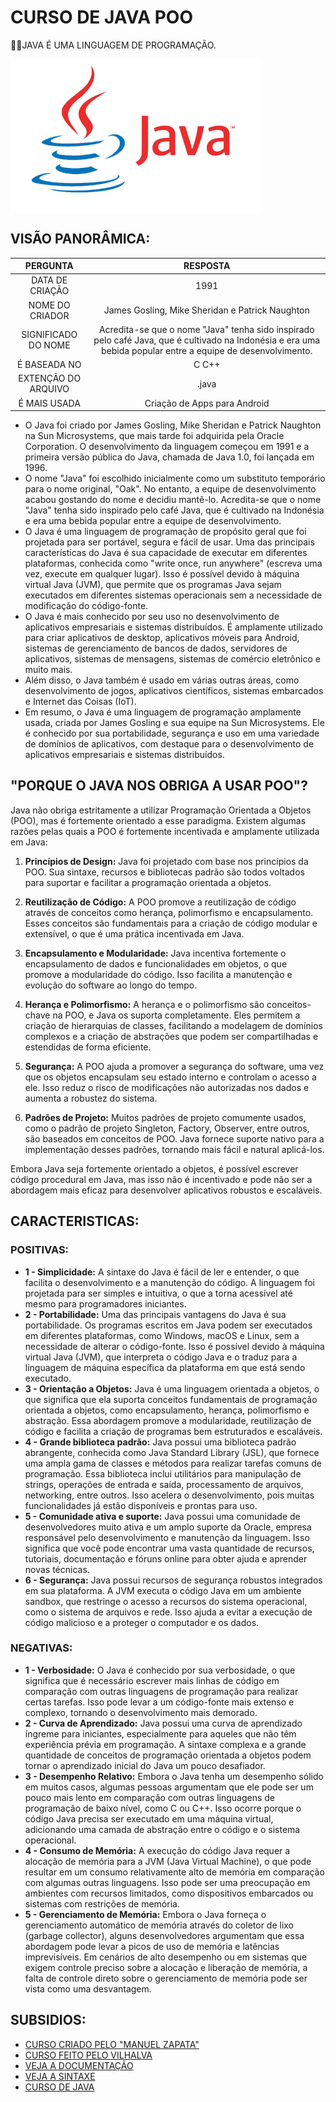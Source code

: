 # CURSO DE JAVA POO
👨‍⚖️JAVA É UMA LINGUAGEM DE PROGRAMAÇÃO.

<img src="FOTO.png" align="center" width="400"> <br>

## VISÃO PANORÂMICA:
| PERGUNTA | RESPOSTA |
| :---: | :---: |
| DATA DE CRIAÇÃO | 1991 |
| NOME DO CRIADOR | James Gosling, Mike Sheridan e Patrick Naughton | 
| SIGNIFICADO DO NOME | Acredita-se que o nome "Java" tenha sido inspirado pelo café Java, que é cultivado na Indonésia e era uma bebida popular entre a equipe de desenvolvimento. |
| É BASEADA NO | C C++ |
| EXTENÇÃO DO ARQUIVO | .java |
| É MAIS USADA | Criação de Apps para Android |

* O Java foi criado por James Gosling, Mike Sheridan e Patrick Naughton na Sun Microsystems, que mais tarde foi adquirida pela Oracle Corporation. O desenvolvimento da linguagem começou em 1991 e a primeira versão pública do Java, chamada de Java 1.0, foi lançada em 1996.
* O nome "Java" foi escolhido inicialmente como um substituto temporário para o nome original, "Oak". No entanto, a equipe de desenvolvimento acabou gostando do nome e decidiu mantê-lo. Acredita-se que o nome "Java" tenha sido inspirado pelo café Java, que é cultivado na Indonésia e era uma bebida popular entre a equipe de desenvolvimento.
* O Java é uma linguagem de programação de propósito geral que foi projetada para ser portável, segura e fácil de usar. Uma das principais características do Java é sua capacidade de executar em diferentes plataformas, conhecida como "write once, run anywhere" (escreva uma vez, execute em qualquer lugar). Isso é possível devido à máquina virtual Java (JVM), que permite que os programas Java sejam executados em diferentes sistemas operacionais sem a necessidade de modificação do código-fonte.
* O Java é mais conhecido por seu uso no desenvolvimento de aplicativos empresariais e sistemas distribuídos. É amplamente utilizado para criar aplicativos de desktop, aplicativos móveis para Android, sistemas de gerenciamento de bancos de dados, servidores de aplicativos, sistemas de mensagens, sistemas de comércio eletrônico e muito mais.
* Além disso, o Java também é usado em várias outras áreas, como desenvolvimento de jogos, aplicativos científicos, sistemas embarcados e Internet das Coisas (IoT).
* Em resumo, o Java é uma linguagem de programação amplamente usada, criada por James Gosling e sua equipe na Sun Microsystems. Ele é conhecido por sua portabilidade, segurança e uso em uma variedade de domínios de aplicativos, com destaque para o desenvolvimento de aplicativos empresariais e sistemas distribuídos.

## "PORQUE O JAVA NOS OBRIGA A USAR POO"?
Java não obriga estritamente a utilizar Programação Orientada a Objetos (POO), mas é fortemente orientado a esse paradigma. Existem algumas razões pelas quais a POO é fortemente incentivada e amplamente utilizada em Java:

1. **Princípios de Design:** Java foi projetado com base nos princípios da POO. Sua sintaxe, recursos e bibliotecas padrão são todos voltados para suportar e facilitar a programação orientada a objetos.

2. **Reutilização de Código:** A POO promove a reutilização de código através de conceitos como herança, polimorfismo e encapsulamento. Esses conceitos são fundamentais para a criação de código modular e extensível, o que é uma prática incentivada em Java.

3. **Encapsulamento e Modularidade:** Java incentiva fortemente o encapsulamento de dados e funcionalidades em objetos, o que promove a modularidade do código. Isso facilita a manutenção e evolução do software ao longo do tempo.

4. **Herança e Polimorfismo:** A herança e o polimorfismo são conceitos-chave na POO, e Java os suporta completamente. Eles permitem a criação de hierarquias de classes, facilitando a modelagem de domínios complexos e a criação de abstrações que podem ser compartilhadas e estendidas de forma eficiente.

5. **Segurança:** A POO ajuda a promover a segurança do software, uma vez que os objetos encapsulam seu estado interno e controlam o acesso a ele. Isso reduz o risco de modificações não autorizadas nos dados e aumenta a robustez do sistema.

6. **Padrões de Projeto:** Muitos padrões de projeto comumente usados, como o padrão de projeto Singleton, Factory, Observer, entre outros, são baseados em conceitos de POO. Java fornece suporte nativo para a implementação desses padrões, tornando mais fácil e natural aplicá-los.

Embora Java seja fortemente orientado a objetos, é possível escrever código procedural em Java, mas isso não é incentivado e pode não ser a abordagem mais eficaz para desenvolver aplicativos robustos e escaláveis.

## CARACTERISTICAS:
### POSITIVAS:
* **1 - Simplicidade:** A sintaxe do Java é fácil de ler e entender, o que facilita o desenvolvimento e a manutenção do código. A linguagem foi projetada para ser simples e intuitiva, o que a torna acessível até mesmo para programadores iniciantes.
* **2 - Portabilidade:** Uma das principais vantagens do Java é sua portabilidade. Os programas escritos em Java podem ser executados em diferentes plataformas, como Windows, macOS e Linux, sem a necessidade de alterar o código-fonte. Isso é possível devido à máquina virtual Java (JVM), que interpreta o código Java e o traduz para a linguagem de máquina específica da plataforma em que está sendo executado.
* **3 - Orientação a Objetos:** Java é uma linguagem orientada a objetos, o que significa que ela suporta conceitos fundamentais de programação orientada a objetos, como encapsulamento, herança, polimorfismo e abstração. Essa abordagem promove a modularidade, reutilização de código e facilita a criação de programas bem estruturados e escaláveis.
* **4 - Grande biblioteca padrão:** Java possui uma biblioteca padrão abrangente, conhecida como Java Standard Library (JSL), que fornece uma ampla gama de classes e métodos para realizar tarefas comuns de programação. Essa biblioteca inclui utilitários para manipulação de strings, operações de entrada e saída, processamento de arquivos, networking, entre outros. Isso acelera o desenvolvimento, pois muitas funcionalidades já estão disponíveis e prontas para uso.
* **5 - Comunidade ativa e suporte:** Java possui uma comunidade de desenvolvedores muito ativa e um amplo suporte da Oracle, empresa responsável pelo desenvolvimento e manutenção da linguagem. Isso significa que você pode encontrar uma vasta quantidade de recursos, tutoriais, documentação e fóruns online para obter ajuda e aprender novas técnicas.
* **6 - Segurança:** Java possui recursos de segurança robustos integrados em sua plataforma. A JVM executa o código Java em um ambiente sandbox, que restringe o acesso a recursos do sistema operacional, como o sistema de arquivos e rede. Isso ajuda a evitar a execução de código malicioso e a proteger o computador e os dados.

### NEGATIVAS:
* **1 - Verbosidade:** O Java é conhecido por sua verbosidade, o que significa que é necessário escrever mais linhas de código em comparação com outras linguagens de programação para realizar certas tarefas. Isso pode levar a um código-fonte mais extenso e complexo, tornando o desenvolvimento mais demorado.
* **2 - Curva de Aprendizado:** Java possui uma curva de aprendizado íngreme para iniciantes, especialmente para aqueles que não têm experiência prévia em programação. A sintaxe complexa e a grande quantidade de conceitos de programação orientada a objetos podem tornar o aprendizado inicial do Java um pouco desafiador. 
* **3 - Desempenho Relativo:** Embora o Java tenha um desempenho sólido em muitos casos, algumas pessoas argumentam que ele pode ser um pouco mais lento em comparação com outras linguagens de programação de baixo nível, como C ou C++. Isso ocorre porque o código Java precisa ser executado em uma máquina virtual, adicionando uma camada de abstração entre o código e o sistema operacional.
* **4 - Consumo de Memória:** A execução do código Java requer a alocação de memória para a JVM (Java Virtual Machine), o que pode resultar em um consumo relativamente alto de memória em comparação com algumas outras linguagens. Isso pode ser uma preocupação em ambientes com recursos limitados, como dispositivos embarcados ou sistemas com restrições de memória.
* **5 - Gerenciamento de Memória:** Embora o Java forneça o gerenciamento automático de memória através do coletor de lixo (garbage collector), alguns desenvolvedores argumentam que essa abordagem pode levar a picos de uso de memória e latências imprevisíveis. Em cenários de alto desempenho ou em sistemas que exigem controle preciso sobre a alocação e liberação de memória, a falta de controle direto sobre o gerenciamento de memória pode ser vista como uma desvantagem.

## SUBSIDIOS:
- [CURSO CRIADO PELO "MANUEL ZAPATA"](https://github.com/manuelzapata/mini-curso-objetos)
- [CURSO FEITO PELO VILHALVA](https://github.com/VILHALVA)
- [VEJA A DOCUMENTAÇÃO](https://docs.oracle.com/en/java/)
- [VEJA A SINTAXE](./SINTAXE.md)
- [CURSO DE JAVA](https://github.com/VILHALVA/CURSO-DE-JAVA)
